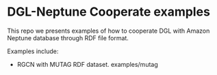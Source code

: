 # DGL-Neptune Cooperate examples
This repo we presents examples of how to cooperate DGL with Amazon Neptune database through RDF file format.

Examples include:

 * RGCN with MUTAG RDF dataset. examples/mutag
